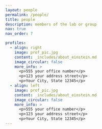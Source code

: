 ```yaml
---
layout: people
permalink: /people/
title: people
description: members of the lab or group
nav: true
nav_order: 7

profiles:
  - align: right
    image: prof_pic.jpg
    content: _includes/about_einstein.md
    image_circular: false
    more_info: >
      <p>555 your office number</p>
      <p>123 your address street</p>
      <p>Your City, State 12345</p>
  - align: left
    image: prof_pic.jpg
    content: _includes/about_einstein.md
    image_circular: false
    more_info: >
      <p>555 your office number</p>
      <p>123 your address street</p>
      <p>Your City, State 12345</p>
---
```

